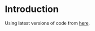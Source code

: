 # Introduction

Using latest versions of code from [here](https://github.com/rtklibexplorer/RTKLIB/releases).
